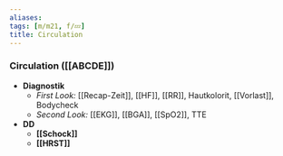 ```yaml
---
aliases: 
tags: [m/m21, f/💤]
title: Circulation
---
```

### Circulation ([[ABCDE]])
- **Diagnostik**
	- *First Look:* [[Recap-Zeit]], [[HF]], [[RR]], Hautkolorit, [[Vorlast]], Bodycheck
	- *Second Look:* [[EKG]], [[BGA]], [[SpO2]], TTE
- **DD**
	- **[[Schock]]** 
	- **[[HRST]]**